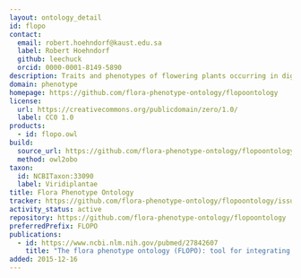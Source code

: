 ```yaml
---
layout: ontology_detail
id: flopo
contact:
  email: robert.hoehndorf@kaust.edu.sa
  label: Robert Hoehndorf
  github: leechuck
  orcid: 0000-0001-8149-5890
description: Traits and phenotypes of flowering plants occurring in digitized Floras
domain: phenotype
homepage: https://github.com/flora-phenotype-ontology/flopoontology
license:
  url: https://creativecommons.org/publicdomain/zero/1.0/
  label: CC0 1.0
products:
  - id: flopo.owl
build:
  source_url: https://github.com/flora-phenotype-ontology/flopoontology/raw/master/ontology/flopo.owl
  method: owl2obo
taxon:
  id: NCBITaxon:33090
  label: Viridiplantae
title: Flora Phenotype Ontology
tracker: https://github.com/flora-phenotype-ontology/flopoontology/issues
activity_status: active
repository: https://github.com/flora-phenotype-ontology/flopoontology
preferredPrefix: FLOPO
publications:
  - id: https://www.ncbi.nlm.nih.gov/pubmed/27842607
    title: "The flora phenotype ontology (FLOPO): tool for integrating morphological traits and phenotypes of vascular plants"
added: 2015-12-16
---
```

